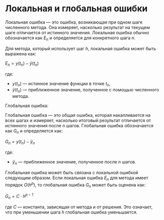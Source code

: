 # Локальная и глобальная ошибки

Локальная ошибка — это ошибка, возникающая при одном шаге численного метода. Она измеряет, насколько результат на текущем шаге отличается от истинного значения. Локальная ошибка обычно обозначается как $E_n$ и определяется для конкретного шага $n$.

Для метода, который использует шаг $h$, локальная ошибка может быть выражена как:

$E_n = y(t_n) - \tilde{y}(t_n)$

где:

- $y(t_n)$ — истинное значение функции в точке $t_n$,
- $\tilde{y}(t_n)$ — приближенное значение, полученное с помощью численного метода.

Глобальная ошибка:

Глобальная ошибка — это общая ошибка, которая накапливается на всех шагах и измеряет, насколько итоговый результат отличается от истинного значения после $n$ шагов. Глобальная ошибка обозначается как $G_n$ и определяется как:

$G_n = y(t_n) - \tilde{y}_n$

где:

- $\tilde{y}_n$ — приближенное значение, полученное после $n$ шагов.

Глобальная ошибка может быть связана с локальной ошибкой следующим образом. Если локальная ошибка $E_n$ для метода имеет порядок $O(h^p)$, то глобальная ошибка $G_n$ может быть оценена как:

$G_n = C \cdot h^{p-1}$

где $C$ — константа, зависящая от метода и от решения. Это означает, что при уменьшении шага $h$ глобальная ошибка уменьшается.